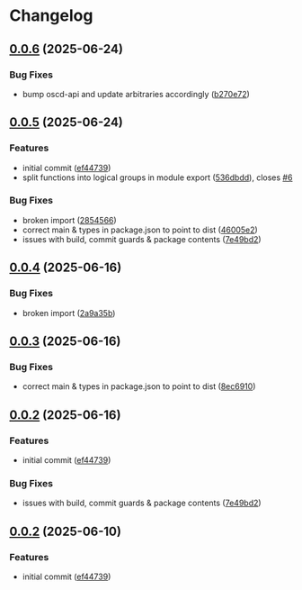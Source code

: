 # Changelog

## [0.0.6](https://github.com/OMICRONEnergyOSS/oscd-test-utils/compare/oscd-test-utils-v0.0.5...oscd-test-utils-v0.0.6) (2025-06-24)


### Bug Fixes

* bump oscd-api and update arbitraries accordingly ([b270e72](https://github.com/OMICRONEnergyOSS/oscd-test-utils/commit/b270e72ce7cd1e252abcb48550274751af508cd8))

## [0.0.5](https://github.com/OMICRONEnergyOSS/oscd-test-utils/compare/oscd-test-utils-v0.0.4...oscd-test-utils-v0.0.5) (2025-06-24)


### Features

* initial commit ([ef44739](https://github.com/OMICRONEnergyOSS/oscd-test-utils/commit/ef44739560a23ea360db16a31ab046b475adf610))
* split functions into logical groups in module export ([536dbdd](https://github.com/OMICRONEnergyOSS/oscd-test-utils/commit/536dbdd66c8a3f4e66c82c4d95da639cbf1307c6)), closes [#6](https://github.com/OMICRONEnergyOSS/oscd-test-utils/issues/6)


### Bug Fixes

* broken import ([2854566](https://github.com/OMICRONEnergyOSS/oscd-test-utils/commit/28545666dd4886056ccda92e6f7a64ba6a0719dd))
* correct main & types in package.json to point to dist ([46005e2](https://github.com/OMICRONEnergyOSS/oscd-test-utils/commit/46005e2a1f31f693b092aad9d458b52edcdcd08b))
* issues with build, commit guards & package contents ([7e49bd2](https://github.com/OMICRONEnergyOSS/oscd-test-utils/commit/7e49bd262645f3ec00b8b5022a8083e99d38fa9f))

## [0.0.4](https://github.com/OMICRONEnergyOSS/oscd-test-utils/compare/oscd-test-utils-v0.0.3...oscd-test-utils-v0.0.4) (2025-06-16)


### Bug Fixes

* broken import ([2a9a35b](https://github.com/OMICRONEnergyOSS/oscd-test-utils/commit/2a9a35b833945dab6f48b21d5a3a3c5b6af0c1a0))

## [0.0.3](https://github.com/OMICRONEnergyOSS/oscd-test-utils/compare/oscd-test-utils-v0.0.2...oscd-test-utils-v0.0.3) (2025-06-16)


### Bug Fixes

* correct main & types in package.json to point to dist ([8ec6910](https://github.com/OMICRONEnergyOSS/oscd-test-utils/commit/8ec6910ce52c684cffd3a54447db326dfff9f188))

## [0.0.2](https://github.com/OMICRONEnergyOSS/oscd-test-utils/compare/oscd-test-utils-v0.0.1...oscd-test-utils-v0.0.2) (2025-06-16)


### Features

* initial commit ([ef44739](https://github.com/OMICRONEnergyOSS/oscd-test-utils/commit/ef44739560a23ea360db16a31ab046b475adf610))


### Bug Fixes

* issues with build, commit guards & package contents ([7e49bd2](https://github.com/OMICRONEnergyOSS/oscd-test-utils/commit/7e49bd262645f3ec00b8b5022a8083e99d38fa9f))

## [0.0.2](https://github.com/OMICRONEnergyOSS/oscd-testing/compare/oscd-testing-v0.0.1...oscd-testing-v0.0.2) (2025-06-10)


### Features

* initial commit ([ef44739](https://github.com/OMICRONEnergyOSS/oscd-testing/commit/ef44739560a23ea360db16a31ab046b475adf610))
